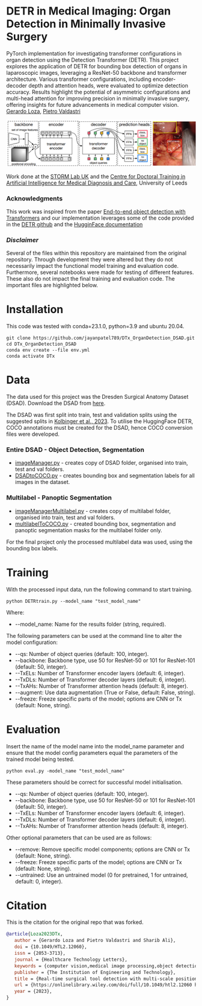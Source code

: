 # DETR in Medical Imaging: Organ Detection in Minimally Invasive Surgery
PyTorch implementation for investigating transformer configurations in organ detection using the Detection Transformer (DETR). This project explores the application of DETR for bounding box detection of organs in laparoscopic images, leveraging a ResNet-50 backbone and transformer architecture. Various transformer configurations, including encoder-decoder depth and attention heads, were evaluated to optimize detection accuracy. Results highlight the potential of asymmetric configurations and multi-head attention for improving precision in minimally invasive surgery, offering insights for future advancements in medical computer vision.  
[Gerardo Loza](https://ai-medical.leeds.ac.uk/profiles/gerardo-loza/), 
[Pietro Valdastri](https://eps.leeds.ac.uk/electronic-engineering/staff/863/professor-pietro-valdastri)

<img src="./imgs/DTx_Organ_Detection_DSAD.png" />

Work done at the [STORM Lab UK](https://www.stormlabuk.com/) and the [Centre for Doctoral Training in Artificial Intelligence for Medical Diagnosis and Care](https://ai-medical.leeds.ac.uk/), University of Leeds

### Acknowledgments
This work was inspired from the paper [End-to-end object detection with Transformers](https://www.ecva.net/papers/eccv_2020/papers_ECCV/papers/123460205.pdf) and our implementation leverages some of the code provided in the [DETR github](https://github.com/facebookresearch/detr) and the [HugginFace documentation](https://huggingface.co/docs/transformers/model_doc/detr)

### *Disclaimer*
Several of the files within this repository are maintained from the original repository. Through development they were altered but they do not necessarily impact the functional model training and evaluation code. Furthermore, several notebooks were made for testing of different features. These also do not impact the final training and evaluation code. The important files are highlighted below.

# Installation
This code was tested with conda=23.1.0, python=3.9 and ubuntu 20.04.

```
git clone https://github.com/jayanpatel789/DTx_OrganDetection_DSAD.git
cd DTx_OrganDetection_DSAD
conda env create --file env.yml
conda activate DTx
```

# Data
The data used for this project was the Dresden Surgical Anatomy Dataset (DSAD). Download the DSAD from [here](https://springernature.figshare.com/articles/dataset/The_Dresden_Surgical_Anatomy_Dataset_for_abdominal_organ_segmentation_in_surgical_data_science/21702600?file=38494425).

The DSAD was first split into train, test and validation splits using the suggested splits in [Kolbinger et al., 2023](https://pubmed.ncbi.nlm.nih.gov/37526099/). To utilise the HuggingFace DETR, COCO annotations must be created for the DSAD, hence COCO conversion files were developed.

### Entire DSAD - Object Detection, Segmentation

- [imageManager.py](http://imageManager.py) - creates copy of DSAD folder, organised into train, test and val folders.
- [DSADtoCOCO.py](http://DSADtoCOCO.py) - creates bounding box and segmentation labels for all images in the dataset.

### Multilabel - Panoptic Segmentation

- [imageManagerMultilabel.py](http://imageManagerMultilabel.py) - creates copy of multilabel folder, organised into train, test and val folders.
- [multilabelToCOCO.py](http://multilabelToCOCO.py) - created bounding box, segmentation and panoptic segmentation masks for the multilabel folder only.

For the final project only the processed multilabel data was used, using the bounding box labels.

# Training 
With the processed input data, run the following command to start training.

```
python DETRtrain.py --model_name "test_model_name"
```
Where:
- --model_name: Name for the results folder (string, required).

The following parameters can be used at the command line to alter the model configuration:
- --qs: Number of object queries (default: 100, integer).
- --backbone: Backbone type, use 50 for ResNet-50 or 101 for ResNet-101 (default: 50, integer).
- --TxELs: Number of Transformer encoder layers (default: 6, integer).
- --TxDLs: Number of Transformer decoder layers (default: 6, integer).
- --TxAHs: Number of Transformer attention heads (default: 8, integer).
- --augment: Use data augmentation (True or False, default: False, string).
- --freeze: Freeze specific parts of the model; options are CNN or Tx (default: None, string).

# Evaluation 
Insert the name of the model name into the model_name parameter and ensure that the model config parameters equal the parameters of the trained model being tested.

```
python eval.py -model_name "test_model_name"
```
These parameters should be correct for successful model initialisation.
- --qs: Number of object queries (default: 100, integer).
- --backbone: Backbone type, use 50 for ResNet-50 or 101 for ResNet-101 (default: 50, integer).
- --TxELs: Number of Transformer encoder layers (default: 6, integer).
- --TxDLs: Number of Transformer decoder layers (default: 6, integer).
- --TxAHs: Number of Transformer attention heads (default: 8, integer).

Other optional parameters that can be used are as follows:
- --remove: Remove specific model components; options are CNN or Tx (default: None, string).
- --freeze: Freeze specific parts of the model; options are CNN or Tx (default: None, string).
- --untrained: Use an untrained model (0 for pretrained, 1 for untrained, default: 0, integer).

# Citation
This is the citation for the original repo that was forked.
```bibtex
@article{Loza2023DTx,
   author = {Gerardo Loza and Pietro Valdastri and Sharib Ali},
   doi = {10.1049/HTL2.12060},
   issn = {2053-3713},
   journal = {Healthcare Technology Letters},
   keywords = {computer vision,medical image processing,object detection,surgery},
   publisher = {The Institution of Engineering and Technology},
   title = {Real-time surgical tool detection with multi-scale positional encoding and contrastive learning},
   url = {https://onlinelibrary.wiley.com/doi/full/10.1049/htl2.12060 https://onlinelibrary.wiley.com/doi/abs/10.1049/htl2.12060 https://ietresearch.onlinelibrary.wiley.com/doi/10.1049/htl2.12060},
   year = {2023},
}
```

